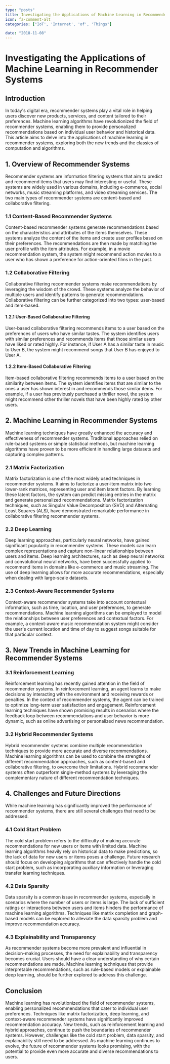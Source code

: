 ```yaml
---
type: "posts"
title: Investigating the Applications of Machine Learning in Recommender Systems
icon: fa-comment-alt
categories: ["IoT', 'Internet', 'of', 'Things"]

date: "2018-11-08"
---
```




# Investigating the Applications of Machine Learning in Recommender Systems

## Introduction

In today's digital era, recommender systems play a vital role in helping users discover new products, services, and content tailored to their preferences. Machine learning algorithms have revolutionized the field of recommender systems, enabling them to provide personalized recommendations based on individual user behavior and historical data. This article aims to delve into the applications of machine learning in recommender systems, exploring both the new trends and the classics of computation and algorithms.

## 1. Overview of Recommender Systems

Recommender systems are information filtering systems that aim to predict and recommend items that users may find interesting or useful. These systems are widely used in various domains, including e-commerce, social networks, music streaming platforms, and video streaming services. The two main types of recommender systems are content-based and collaborative filtering.

### 1.1 Content-Based Recommender Systems

Content-based recommender systems generate recommendations based on the characteristics and attributes of the items themselves. These systems analyze the content of the items and create user profiles based on their preferences. The recommendations are then made by matching the user profile with the item attributes. For example, in a movie recommendation system, the system might recommend action movies to a user who has shown a preference for action-oriented films in the past.

### 1.2 Collaborative Filtering

Collaborative filtering recommender systems make recommendations by leveraging the wisdom of the crowd. These systems analyze the behavior of multiple users and identify patterns to generate recommendations. Collaborative filtering can be further categorized into two types: user-based and item-based.

#### 1.2.1 User-Based Collaborative Filtering

User-based collaborative filtering recommends items to a user based on the preferences of users who have similar tastes. The system identifies users with similar preferences and recommends items that those similar users have liked or rated highly. For instance, if User A has a similar taste in music to User B, the system might recommend songs that User B has enjoyed to User A.

#### 1.2.2 Item-Based Collaborative Filtering

Item-based collaborative filtering recommends items to a user based on the similarity between items. The system identifies items that are similar to the ones a user has shown interest in and recommends those similar items. For example, if a user has previously purchased a thriller novel, the system might recommend other thriller novels that have been highly rated by other users.

## 2. Machine Learning in Recommender Systems

Machine learning techniques have greatly enhanced the accuracy and effectiveness of recommender systems. Traditional approaches relied on rule-based systems or simple statistical methods, but machine learning algorithms have proven to be more efficient in handling large datasets and capturing complex patterns.

### 2.1 Matrix Factorization

Matrix factorization is one of the most widely used techniques in recommender systems. It aims to factorize a user-item matrix into two lower-rank matrices, representing user and item latent factors. By learning these latent factors, the system can predict missing entries in the matrix and generate personalized recommendations. Matrix factorization techniques, such as Singular Value Decomposition (SVD) and Alternating Least Squares (ALS), have demonstrated remarkable performance in collaborative filtering recommender systems.

### 2.2 Deep Learning

Deep learning approaches, particularly neural networks, have gained significant popularity in recommender systems. These models can learn complex representations and capture non-linear relationships between users and items. Deep learning architectures, such as deep neural networks and convolutional neural networks, have been successfully applied to recommend items in domains like e-commerce and music streaming. The use of deep learning allows for more accurate recommendations, especially when dealing with large-scale datasets.

### 2.3 Context-Aware Recommender Systems

Context-aware recommender systems take into account contextual information, such as time, location, and user preferences, to generate recommendations. Machine learning algorithms can be employed to model the relationships between user preferences and contextual factors. For example, a context-aware music recommendation system might consider the user's current location and time of day to suggest songs suitable for that particular context.

## 3. New Trends in Machine Learning for Recommender Systems

### 3.1 Reinforcement Learning

Reinforcement learning has recently gained attention in the field of recommender systems. In reinforcement learning, an agent learns to make decisions by interacting with the environment and receiving rewards or penalties. In the context of recommender systems, the agent can be trained to optimize long-term user satisfaction and engagement. Reinforcement learning techniques have shown promising results in scenarios where the feedback loop between recommendations and user behavior is more dynamic, such as online advertising or personalized news recommendation.

### 3.2 Hybrid Recommender Systems

Hybrid recommender systems combine multiple recommendation techniques to provide more accurate and diverse recommendations. Machine learning algorithms can be used to combine the strengths of different recommendation approaches, such as content-based and collaborative filtering, to overcome their limitations. Hybrid recommender systems often outperform single-method systems by leveraging the complementary nature of different recommendation techniques.

## 4. Challenges and Future Directions

While machine learning has significantly improved the performance of recommender systems, there are still several challenges that need to be addressed.

### 4.1 Cold Start Problem

The cold start problem refers to the difficulty of making accurate recommendations for new users or items with limited data. Machine learning algorithms heavily rely on historical data to make predictions, so the lack of data for new users or items poses a challenge. Future research should focus on developing algorithms that can effectively handle the cold start problem, such as incorporating auxiliary information or leveraging transfer learning techniques.

### 4.2 Data Sparsity

Data sparsity is a common issue in recommender systems, especially in scenarios where the number of users or items is large. The lack of sufficient ratings or interactions between users and items hinders the performance of machine learning algorithms. Techniques like matrix completion and graph-based models can be explored to alleviate the data sparsity problem and improve recommendation accuracy.

### 4.3 Explainability and Transparency

As recommender systems become more prevalent and influential in decision-making processes, the need for explainability and transparency becomes crucial. Users should have a clear understanding of why certain recommendations are made. Machine learning techniques that provide interpretable recommendations, such as rule-based models or explainable deep learning, should be further explored to address this challenge.

## Conclusion

Machine learning has revolutionized the field of recommender systems, enabling personalized recommendations that cater to individual user preferences. Techniques like matrix factorization, deep learning, and context-aware recommender systems have significantly improved recommendation accuracy. New trends, such as reinforcement learning and hybrid approaches, continue to push the boundaries of recommender systems. However, challenges like the cold start problem, data sparsity, and explainability still need to be addressed. As machine learning continues to evolve, the future of recommender systems looks promising, with the potential to provide even more accurate and diverse recommendations to users.